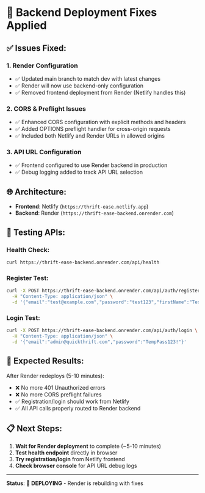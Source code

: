 # 🔧 Backend Deployment Fixes Applied

## ✅ Issues Fixed:

### 1. **Render Configuration**
- ✅ Updated main branch to match dev with latest changes
- ✅ Render will now use backend-only configuration
- ✅ Removed frontend deployment from Render (Netlify handles this)

### 2. **CORS & Preflight Issues**
- ✅ Enhanced CORS configuration with explicit methods and headers
- ✅ Added OPTIONS preflight handler for cross-origin requests
- ✅ Included both Netlify and Render URLs in allowed origins

### 3. **API URL Configuration**
- ✅ Frontend configured to use Render backend in production
- ✅ Debug logging added to track API URL selection

## 🌐 Architecture:
- **Frontend**: Netlify (`https://thrift-ease.netlify.app`)
- **Backend**: Render (`https://thrift-ease-backend.onrender.com`)

## 🧪 Testing APIs:

### Health Check:
```bash
curl https://thrift-ease-backend.onrender.com/api/health
```

### Register Test:
```bash
curl -X POST https://thrift-ease-backend.onrender.com/api/auth/register \
  -H "Content-Type: application/json" \
  -d '{"email":"test@example.com","password":"test123","firstName":"Test","lastName":"User"}'
```

### Login Test:
```bash
curl -X POST https://thrift-ease-backend.onrender.com/api/auth/login \
  -H "Content-Type: application/json" \
  -d '{"email":"admin@quickthrift.com","password":"TempPass123!"}'
```

## 🚀 Expected Results:

After Render redeploys (5-10 minutes):
- ❌ No more 401 Unauthorized errors
- ❌ No more CORS preflight failures  
- ✅ Registration/login should work from Netlify
- ✅ All API calls properly routed to Render backend

## 📋 Next Steps:

1. **Wait for Render deployment** to complete (~5-10 minutes)
2. **Test health endpoint** directly in browser
3. **Try registration/login** from Netlify frontend
4. **Check browser console** for API URL debug logs

---

**Status**: 🔄 **DEPLOYING** - Render is rebuilding with fixes
